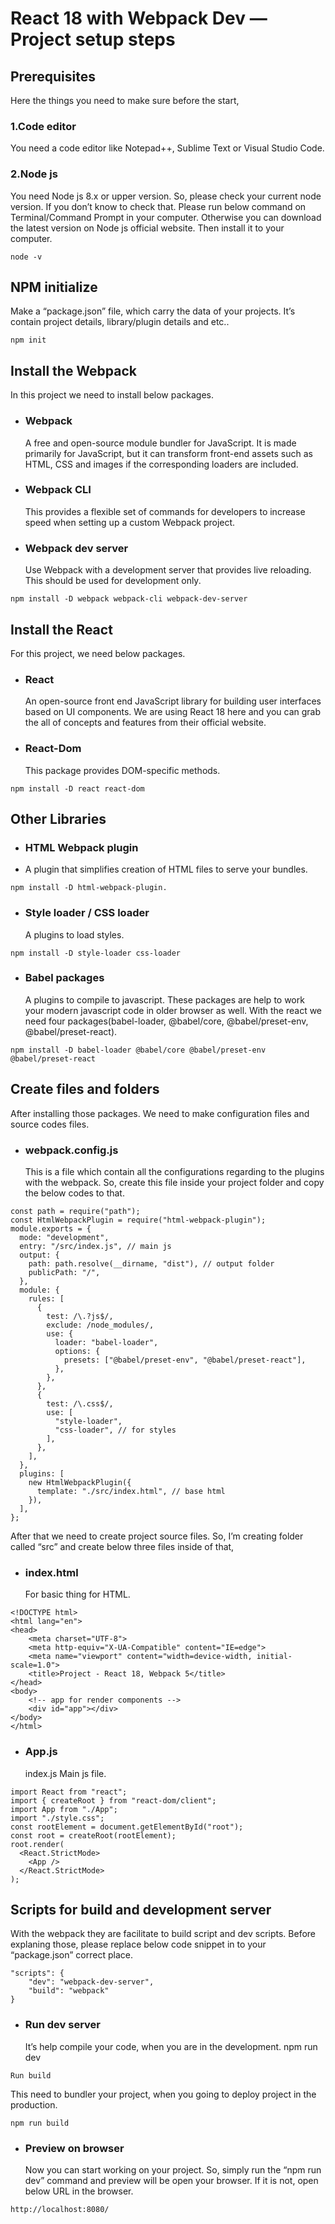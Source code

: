 # React 18 with Webpack Dev — Project setup steps

## Prerequisites

Here the things you need to make sure before the start,

### 1.Code editor

You need a code editor like Notepad++, Sublime Text or Visual Studio Code.

### 2.Node js

You need Node js 8.x or upper version. So, please check your current node version.
If you don’t know to check that. Please run below command on Terminal/Command Prompt in your computer. Otherwise you can download the latest version on Node js official website. Then install it to your computer.

```
node -v
```

## NPM initialize

Make a “package.json” file, which carry the data of your projects. It’s contain project details, library/plugin details and etc..

```
npm init
```

## Install the Webpack

In this project we need to install below packages.

- ### Webpack

  A free and open-source module bundler for JavaScript. It is made primarily for JavaScript, but it can transform front-end assets such as HTML, CSS and images if the corresponding loaders are included.

- ### Webpack CLI

  This provides a flexible set of commands for developers to increase speed when setting up a custom Webpack project.

- ### Webpack dev server
  Use Webpack with a development server that provides live reloading. This should be used for development only.

```
npm install -D webpack webpack-cli webpack-dev-server
```

## Install the React

For this project, we need below packages.

- ### React
  An open-source front end JavaScript library for building user interfaces based on UI components.
  We are using React 18 here and you can grab the all of concepts and features from their official website.
- ### React-Dom
  This package provides DOM-specific methods.

```
npm install -D react react-dom
```

## Other Libraries

- ### HTML Webpack plugin
- A plugin that simplifies creation of HTML files to serve your bundles.

```
npm install -D html-webpack-plugin.
```

- ### Style loader / CSS loader
  A plugins to load styles.

```
npm install -D style-loader css-loader
```

- ### Babel packages
  A plugins to compile to javascript. These packages are help to work your modern javascript code in older browser as well. With the react we need four packages(babel-loader, @babel/core, @babel/preset-env, @babel/preset-react).

```
npm install -D babel-loader @babel/core @babel/preset-env @babel/preset-react
```

## Create files and folders

After installing those packages. We need to make configuration files and source codes files.

- ### webpack.config.js
  This is a file which contain all the configurations regarding to the plugins with the webpack. So, create this file inside your project folder and copy the below codes to that.

```
const path = require("path");
const HtmlWebpackPlugin = require("html-webpack-plugin");
module.exports = {
  mode: "development",
  entry: "/src/index.js", // main js
  output: {
    path: path.resolve(__dirname, "dist"), // output folder
    publicPath: "/",
  },
  module: {
    rules: [
      {
        test: /\.?js$/,
        exclude: /node_modules/,
        use: {
          loader: "babel-loader",
          options: {
            presets: ["@babel/preset-env", "@babel/preset-react"],
          },
        },
      },
      {
        test: /\.css$/,
        use: [
          "style-loader",
          "css-loader", // for styles
        ],
      },
    ],
  },
  plugins: [
    new HtmlWebpackPlugin({
      template: "./src/index.html", // base html
    }),
  ],
};
```

After that we need to create project source files. So, I’m creating folder called “src” and create below three files inside of that,

- ### index.html
  For basic thing for HTML.

```
<!DOCTYPE html>
<html lang="en">
<head>
    <meta charset="UTF-8">
    <meta http-equiv="X-UA-Compatible" content="IE=edge">
    <meta name="viewport" content="width=device-width, initial-scale=1.0">
    <title>Project - React 18, Webpack 5</title>
</head>
<body>
    <!-- app for render components -->
    <div id="app"></div>
</body>
</html>
```

- ### App.js
  index.js
  Main js file.

```
import React from "react";
import { createRoot } from "react-dom/client";
import App from "./App";
import "./style.css";
const rootElement = document.getElementById("root");
const root = createRoot(rootElement);
root.render(
  <React.StrictMode>
    <App />
  </React.StrictMode>
);
```

## Scripts for build and development server

With the webpack they are facilitate to build script and dev scripts. Before explaning those, please replace below code snippet in to your “package.json” correct place.

```
"scripts": {
    "dev": "webpack-dev-server",
    "build": "webpack"
}
```

- ### Run dev server
  It’s help compile your code, when you are in the development.
  npm run dev

```
Run build
```

This need to bundler your project, when you going to deploy project in the production.

```
npm run build
```

- ### Preview on browser
  Now you can start working on your project. So, simply run the “npm run dev” command and preview will be open your browser. If it is not, open below URL in the browser.

```
http://localhost:8080/
```
